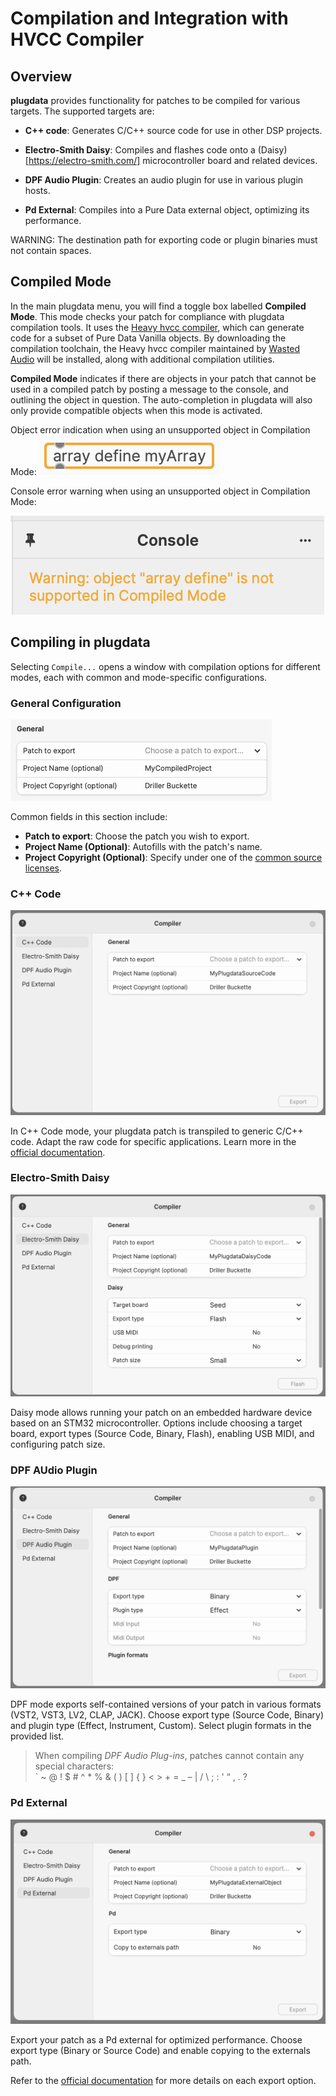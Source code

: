 # Compilation and Integration with HVCC Compiler

## Overview

**plugdata** provides functionality for patches to be compiled for various targets. The supported targets are:

- **C++ code**: Generates C/C++ source code for use in other DSP projects.
	
- **Electro-Smith Daisy**: Compiles and flashes code onto a (Daisy)[https://electro-smith.com/] microcontroller board and related devices.

- **DPF Audio Plugin**: Creates an audio plugin for use in various plugin hosts.

- **Pd External**: Compiles into a Pure Data external object, optimizing its performance.

WARNING: The destination path for exporting code or plugin binaries must not contain spaces.

## Compiled Mode

In the main plugdata menu, you will find a toggle box labelled **Compiled Mode**. This mode checks your patch for compliance with plugdata compilation tools. It uses the [Heavy hvcc compiler](https://wasted-audio.github.io/hvcc/docs/01.introduction.html#what-is-heavy), which can generate code for a subset of Pure Data Vanilla objects. By downloading the compilation toolchain, the Heavy hvcc compiler maintained by [Wasted Audio](https://wasted.audio/) will be installed, along with additional compilation utilities.

**Compiled Mode** indicates if there are objects in your patch that cannot be used in a compiled patch by posting a message to the console, and outlining the object in question. The auto-completion in plugdata will also only provide compatible objects when this mode is activated.

Object error indication when using an unsupported object in Compilation Mode:
![heavy object unsupported](../screenshots/heavy_unsupported.png)

Console error warning when using an unsupported object in Compilation Mode:

![heavy console warning](../screenshots/heavy_unsupported_warning.png)

## Compiling in plugdata

Selecting `Compile...` opens a window with compilation options for different modes, each with common and mode-specific configurations.

### General Configuration

![heavy general config](../screenshots/heavy_general_config.png)

Common fields in this section include:

* **Patch to export**: Choose the patch you wish to export.
* **Project Name (Optional)**: Autofills with the patch's name.
* **Project Copyright (Optional)**: Specify under one of the [common source licenses](https://spdx.org/licenses/).

### C++ Code

![heavy cpp menu](../screenshots/heavy_cpp_menu.png)

In C++ Code mode, your plugdata patch is transpiled to generic C/C++ code. Adapt the raw code for specific applications. Learn more in the [official documentation](https://wasted-audio.github.io/hvcc/docs/05.c.html).

### Electro-Smith Daisy

![heavy daisy menu](../screenshots/heavy_daisy_menu.png)

Daisy mode allows running your patch on an embedded hardware device based on an STM32 microcontroller. Options include choosing a target board, export types (Source Code, Binary, Flash), enabling USB MIDI, and configuring patch size.

### DPF AUdio Plugin

![heavy dpf menu](../screenshots/heavy_dpf_menu.png)

DPF mode exports self-contained versions of your patch in various formats (VST2, VST3, LV2, CLAP, JACK). Choose export type (Source Code, Binary) and plugin type (Effect, Instrument, Custom). Select plugin formats in the provided list.

> When compiling *DPF Audio Plug-ins*, patches cannot contain any special characters: <br>
		` ~ @ ! $ # ^ * % & ( ) [ ] { } < > + = _ – | / \ ; : ' “ , . ?

### Pd External

![heavy pdexternal menu](../screenshots/heavy_pdexternal_menu.png)

Export your patch as a Pd external for optimized performance. Choose export type (Binary or Source Code) and enable copying to the externals path.

Refer to the [official documentation](https://wasted-audio.github.io/hvcc/docs/03.gen.pdext.html) for more details on each export option.

